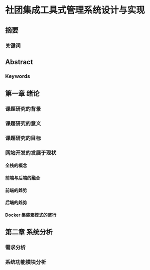 # 社团集成工具式管理系统设计与实现

## 摘要

### 关键词

## Abstract

### Keywords

## 第一章 绪论

### 课题研究的背景

### 课题研究的意义

### 课题研究的目标

### 网站开发的发展于现状

#### 全栈的概念

#### 前端与后端的融合

#### 前端的趋势

#### 后端的趋势

#### Docker 集装箱模式的盛行

## 第二章 系统分析

### 需求分析

### 系统功能模块分析


